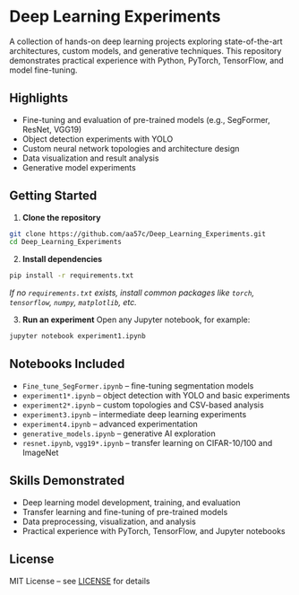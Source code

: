 # Deep Learning Experiments

A collection of hands-on deep learning projects exploring state-of-the-art architectures, custom models, and generative techniques. This repository demonstrates practical experience with Python, PyTorch, TensorFlow, and model fine-tuning.

## Highlights

* Fine-tuning and evaluation of pre-trained models (e.g., SegFormer, ResNet, VGG19)
* Object detection experiments with YOLO
* Custom neural network topologies and architecture design
* Data visualization and result analysis
* Generative model experiments

## Getting Started

1. **Clone the repository**

```bash
git clone https://github.com/aa57c/Deep_Learning_Experiments.git
cd Deep_Learning_Experiments
```

2. **Install dependencies**

```bash
pip install -r requirements.txt
```

*If no `requirements.txt` exists, install common packages like `torch`, `tensorflow`, `numpy`, `matplotlib`, etc.*

3. **Run an experiment**
   Open any Jupyter notebook, for example:

```bash
jupyter notebook experiment1.ipynb
```

## Notebooks Included

* `Fine_tune_SegFormer.ipynb` – fine-tuning segmentation models
* `experiment1*.ipynb` – object detection with YOLO and basic experiments
* `experiment2*.ipynb` – custom topologies and CSV-based analysis
* `experiment3.ipynb` – intermediate deep learning experiments
* `experiment4.ipynb` – advanced experimentation
* `generative_models.ipynb` – generative AI exploration
* `resnet.ipynb`, `vgg19*.ipynb` – transfer learning on CIFAR-10/100 and ImageNet

## Skills Demonstrated

* Deep learning model development, training, and evaluation
* Transfer learning and fine-tuning of pre-trained models
* Data preprocessing, visualization, and analysis
* Practical experience with PyTorch, TensorFlow, and Jupyter notebooks

## License

MIT License – see [LICENSE](LICENSE) for details
